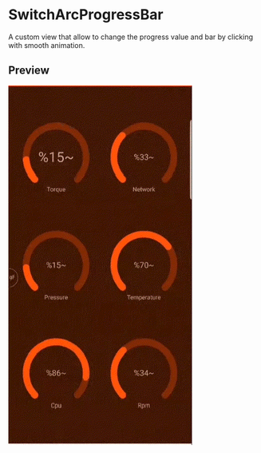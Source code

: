 # SwitchArcProgressBar
A custom view that allow to change the progress value and bar by clicking with smooth animation.

## Preview

![](preview.gif)
